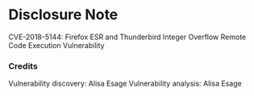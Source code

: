 # Disclosure Note

CVE-2018-5144: Firefox ESR and Thunderbird Integer Overflow Remote Code Execution Vulnerability

### Credits

Vulnerability discovery: Alisa Esage
Vulnerability analysis: Alisa Esage
